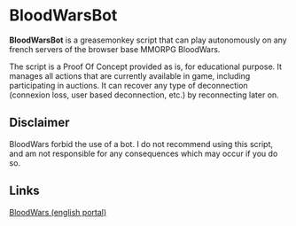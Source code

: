 # BloodWarsBot
**BloodWarsBot** is a greasemonkey script that can play autonomously on any french servers of the browser base MMORPG BloodWars.

The script is a Proof Of Concept provided as is, for educational purpose.
It manages all actions that are currently available in game, including participating in auctions. It can recover any type of deconnection (connexion loss, user based deconnection, etc.) by reconnecting later on.

## Disclaimer
BloodWars forbid the use of a bot. I do not recommend using this script, and am not responsible for any consequences which may occur if you do so.

## Links
[BloodWars (english portal)](https://bloodwars.net/)
